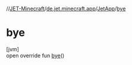 //[JET-Minecraft](../../../index.md)/[de.jet.minecraft.app](../index.md)/[JetApp](index.md)/[bye](bye.md)

# bye

[jvm]\
open override fun [bye](bye.md)()
